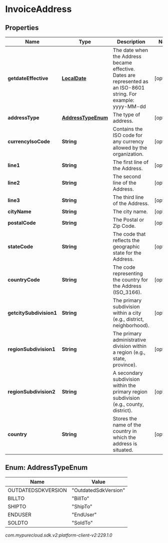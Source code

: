 # InvoiceAddress


## Properties

| Name | Type | Description | Notes |
| ------------ | ------------- | ------------- | ------------- |
| **getdateEffective** | [**LocalDate**](LocalDate) | The date when the Address became effective. Dates are represented as an ISO-8601 string. For example: yyyy-MM-dd |  [optional] |
| **addressType** | [**AddressTypeEnum**](#Enum--AddressTypeEnum) | The type of address. |  [optional] |
| **currencyIsoCode** | **String** | Contains the ISO code for any currency allowed by the organization. |  [optional] |
| **line1** | **String** | The first line of the Address. |  [optional] |
| **line2** | **String** | The second line of the Address. |  [optional] |
| **line3** | **String** | The third line of the Address. |  [optional] |
| **cityName** | **String** | The city name. |  [optional] |
| **postalCode** | **String** | The Postal or Zip Code. |  [optional] |
| **stateCode** | **String** | The code that reflects the geographic state for the Address. |  [optional] |
| **countryCode** | **String** | The code representing the country for the Address (ISO_3166). |  [optional] |
| **getcitySubdivision1** | **String** | The primary subdivision within a city (e.g., district, neighborhood). |  [optional] |
| **regionSubdivision1** | **String** | The primary administrative division within a region (e.g., state, province). |  [optional] |
| **regionSubdivision2** | **String** | A secondary subdivision within the primary region subdivision (e.g., county, district). |  [optional] |
| **country** | **String** | Stores the name of the country in which the address is situated. |  [optional] |


## Enum: AddressTypeEnum

| Name | Value |
| ---- | ----- |
| OUTDATEDSDKVERSION | &quot;OutdatedSdkVersion&quot; | 
| BILLTO | &quot;BillTo&quot; | 
| SHIPTO | &quot;ShipTo&quot; | 
| ENDUSER | &quot;EndUser&quot; | 
| SOLDTO | &quot;SoldTo&quot; | 




_com.mypurecloud.sdk.v2:platform-client-v2:229.1.0_
